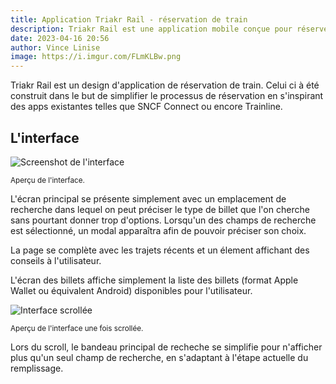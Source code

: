 ```yaml
---
title: Application Triakr Rail - réservation de train
description: Triakr Rail est une application mobile conçue pour réserver simplement un billet de train.
date: 2023-04-16 20:56
author: Vince Linise
image: https://i.imgur.com/FLmKLBw.png
---
```


Triakr Rail est un design d'application de réservation de train. Celui ci à été construit dans le but de simplifier le processus de réservation en s'inspirant des apps existantes telles que SNCF Connect ou encore Trainline.

## L'interface

![Screenshot de l'interface](https://i.imgur.com/UBuDPmj.png)

<sub>Aperçu de l'interface.<sub>

L'écran principal se présente simplement avec un emplacement de recherche dans lequel on peut préciser le type de billet que l'on cherche sans pourtant donner trop d'options. Lorsqu'un des champs de recherche est sélectionné, un modal apparaîtra afin de pouvoir préciser son choix.

La page se complète avec les trajets récents et un élement affichant des conseils à l'utilisateur.

L'écran des billets affiche simplement la liste des billets (format Apple Wallet ou équivalent Android) disponibles pour l'utilisateur.

![Interface scrollée](https://i.imgur.com/2IC6A6G.png)

<sub>Aperçu de l'interface une fois scrollée.<sub>

Lors du scroll, le bandeau principal de recheche se simplifie pour n'afficher plus qu'un seul champ de recherche, en s'adaptant à l'étape actuelle du remplissage.